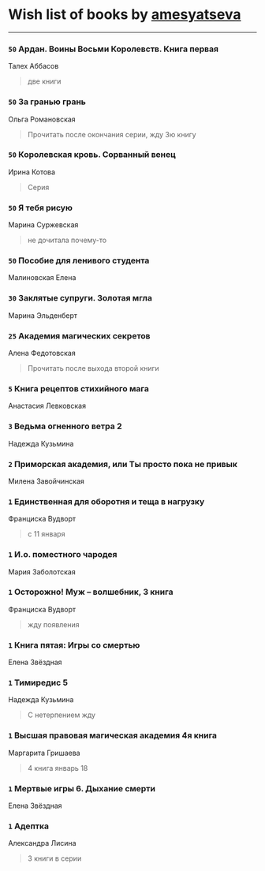 # Wish list of books by [amesyatseva](http://vk.com/id3358937)
---

### `50` Ардан. Воины Восьми Королевств. Книга первая
Талех Аббасов
> две книги

### `50` За гранью грань
Ольга Романовская
> Прочитать после окончания серии, жду 3ю книгу

### `50` Королевская кровь. Сорванный венец
Ирина Котова
> Серия

### `50` Я тебя рисую
Марина Суржевская
> не дочитала почему-то

### `50` Пособие для ленивого студента
Малиновская Елена

### `30` Заклятые супруги. Золотая мгла
Марина Эльденберт

### `25` Академия магических секретов
Алена Федотовская
> Прочитать после выхода второй книги

### `5` Книга рецептов стихийного мага
Анастасия Левковская

### `3` Ведьма огненного ветра 2
Надежда Кузьмина

### `2` Приморская академия, или Ты просто пока не привык
Милена Завойчинская

### `1` Единственная для оборотня и теща в нагрузку
Франциска Вудворт
> с 11 января

### `1` И.о. поместного чародея
Мария Заболотская

### `1` Осторожно! Муж – волшебник, 3 книга
Франциска Вудворт
> жду появления

### `1` Книга пятая: Игры со смертью
Елена Звёздная

### `1` Тимиредис 5
Надежда Кузьмина
> С нетерпением жду

### `1` Высшая правовая магическая академия 4я книга
Маргарита Гришаева
> 4 книга январь 18

### `1` Мертвые игры 6. Дыхание смерти
Елена Звёздная

### `1` Адептка
Александра Лисина
> 3 книги в серии

